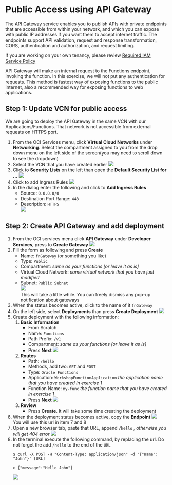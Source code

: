 # Public Access using API Gateway
The [API Gateway](https://www.oracle.com/cloud-native/api-gateway/) service enables you to publish APIs with private endpoints that are accessible from within your network, and which you can expose with public IP addresses if you want them to accept internet traffic. The endpoints support API validation, request and response transformation, CORS, authentication and authorization, and request limiting. 

If you are working on your own tenancy, please review [Required IAM Service Policy](https://docs.oracle.com/en-us/iaas/Content/APIGateway/Concepts/apigatewayoverview.htm#requiredpolicy)

API Gateway will make an internal request to the Functions endpoint, invoking the function. In this exercise, we will not put any authentication for requests. This method is fastest way of exposing functions to the public internet, also a recommended way for exposing functions to web applications.

## Step 1: Update VCN for public access
We are going to deploy the API Gateway in the same VCN with our Applications/Functions. That network is not accessible from external requests on HTTPS port.

1. From the OCI Services menu, click **Virtual Cloud Networks** under **Networking**. Select the compartment assigned to you from the drop down menu on the left side of the screen(you may need to scroll down to see the dropdown)
2. Select the VCN that you have created earlier
    ![](./images/select-vcn.png)  
3. Click to **Security Lists** on the left than open the **Default Security List for ...**
    ![](./images/open-securityList.png)  
4. Click to add Ingress Rules
    ![](./images/open-IngressRules.png)  
5. In the dialog enter the following and click to **Add Ingress Rules**
    - Source: `0.0.0.0/0`
    - Destination Port Range: `443`
    - Description: `HTTPS`  
    ![](./images/add-IngressRule.png)  

## Step 2: Create API Gateway and add deployment
1. From the OCI services menu click **API Gateway** under **Developer Services**, press to **Create Gateway**
    ![](./images/gateways.png)  
2. Fill the form as following and press **Create**
    - Name: `fnGateway` (or something you like)
    - Type: `Public`
    - Compartment: *same as your functions [or leave it as is]*
    - Virtual Cloud Network: *same virtual network that you have just modified*
    - Subnet: `Public Subnet`  
    ![](./images/create-gateway.png)  
    This will take a little while. You can freely dismiss any pop-up notification about gateways
3. When the status becomes active, click to the name of it `fnGateway`
4. On the left side, select **Deployments** than press **Create Deployment**
    ![](./images/deployments.png)  
5. Create deployment with the following information:
    1. **Basic Information**
        - From Scratch
        - Name: `Functions`
        - Path Prefix: `/v1`
        - Compartment: *same as your functions [or leave it as is]*
        - Press **Next**
        ![](./images/create-deployment-1.png)  
    2. **Routes**
        - Path: `/hello`
        - Methods, add two: `GET` and `POST`
        - Type: `Oracle Functions`
        - Application: `WorkshopFunctionApplication` *the application name that you have created in exercise 1*
        - Function Name: `my-func` *the function name that you have created in exercise 1*
        - Press **Next**
        ![](./images/create-deployment-2.png)  
    3. **Review**
        - Press **Create**. It will take some time creating the deployment
6. When the deployment status becomes active, copy the **Endpoint**
    ![](./images/deployment-url.png)  
    You will use this url in item 7 and 8
7. Open a new browser tab, paste that URL, append `/hello` *, otherwise you will get 404 error*
    ![](./images/get-request.png)  
8. In the terminal execute the following command, by replacing the url. Do not forget the add `/hello` to the end of the `URL`
    ```shell
    $ curl -X POST -H "Content-Type: application/json" -d '{"name": "John"}' [URL]

    > {"message":"Hello John"}
    ```
    ![](./images/post-request.png)  


